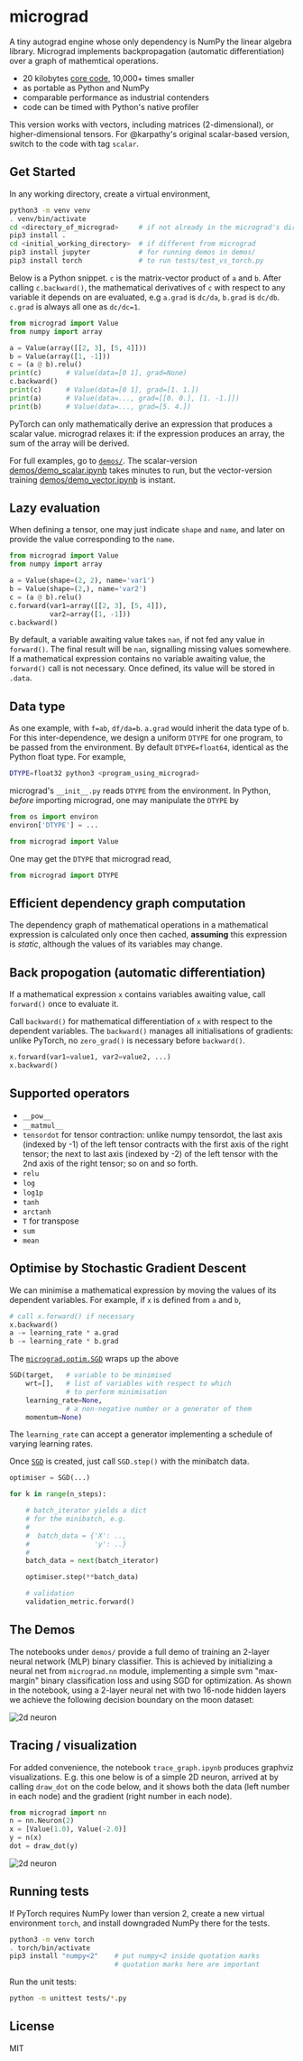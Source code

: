 
# micrograd
A tiny autograd engine whose only dependency is NumPy the linear algebra library. Micrograd implements backpropagation (automatic differentiation) over a graph of mathemtical operations.

* 20 kilobytes [core code](micrograd/engine.py), 10,000+ times smaller
* as portable as Python and NumPy
* comparable performance as industrial contenders
* code can be timed with Python's native profiler

This version works with vectors, including matrices (2-dimensional), or higher-dimensional tensors. For @karpathy's original scalar-based version, switch to the code with tag `scalar`.

## Get Started
In any working directory, create a virtual environment,

```sh
python3 -m venv venv
. venv/bin/activate
cd <directory_of_micrograd>     # if not already in the micrograd's directory
pip3 install .
cd <initial_working_directory>  # if different from micrograd
pip3 install jupyter            # for running demos in demos/
pip3 install torch              # to run tests/test_vs_torch.py
```

Below is a Python snippet. `c` is the matrix-vector product of `a` and `b`. After calling `c.backward()`, the mathematical derivatives of `c` with respect to any variable it depends on are evaluated, e.g `a.grad` is `dc/da`, `b.grad` is `dc/db`. `c.grad` is always all one as `dc/dc=1`.

```python
from micrograd import Value
from numpy import array

a = Value(array([[2, 3], [5, 4]]))
b = Value(array([1, -1]))
c = (a @ b).relu()
print(c)      # Value(data=[0 1], grad=None)
c.backward()
print(c)      # Value(data=[0 1], grad=[1. 1.])
print(a)      # Value(data=..., grad=[[0. 0.], [1. -1.]])
print(b)      # Value(data=..., grad=[5. 4.])
```

PyTorch can only mathematically derive an expression that produces a scalar value. micrograd relaxes it: if the expression produces an array, the sum of the array will be derived.

For full examples, go to [`demos/`](demos). The scalar-version [demos/demo_scalar.ipynb](demos/demo_scalar.ipynb) takes minutes to run, but the vector-version training [demos/demo_vector.ipynb](demos/demo_vector.ipynb) is instant.

## Lazy evaluation
When defining a tensor, one may just indicate `shape` and `name`, and later on provide the value corresponding to the `name`.

```python
from micrograd import Value
from numpy import array

a = Value(shape=(2, 2), name='var1')
b = Value(shape=(2,), name='var2')
c = (a @ b).relu()
c.forward(var1=array([[2, 3], [5, 4]]),
          var2=array([1, -1]))
c.backward()
```

By default, a variable awaiting value takes `nan`, if not fed any value in `forward()`. The final result will be `nan`, signalling missing values somewhere. If a mathematical expression contains no variable awaiting value, the `forward()` call is not necessary. Once defined, its value will be stored in `.data`.

## Data type
As one example, with `f=ab`, `df/da=b`. `a.grad` would inherit the data type of `b`. For this inter-dependence, we design a uniform `DTYPE` for one program, to be passed from the environment. By default `DTYPE=float64`, identical as the Python float type. For example,

```sh
DTYPE=float32 python3 <program_using_micrograd>
```

micrograd's `__init__.py` reads `DTYPE` from the environment. In Python, _before_ importing micrograd, one may manipulate the `DTYPE` by

```python
from os import environ
environ['DTYPE'] = ...

from micrograd import Value
```

One may get the `DTYPE` that micrograd read,

```python
from micrograd import DTYPE
```

## Efficient dependency graph computation
The dependency graph of mathematical operations in a mathematical expression is calculated only once then cached, **assuming** this expression is *static*, although the values of its variables may change.

## Back propogation (automatic differentiation)
If a mathematical expression `x` contains variables awaiting value, call `forward()` once to evaluate it.

Call `backward()` for mathematical differentiation of `x` with respect to the dependent variables. The `backward()` manages all initialisations of gradients: unlike PyTorch, no `zero_grad()` is necessary before `backward()`.

```python
x.forward(var1=value1, var2=value2, ...)
x.backward()
```

## Supported operators
* `__pow__`
* `__matmul__`
* `tensordot` for tensor contraction: unlike numpy tensordot, the last axis (indexed by -1) of the left tensor contracts with the first axis of the right tensor; the next to last axis (indexed by -2) of the left tensor with the 2nd axis of the right tensor; so on and so forth.
* `relu`
* `log`
* `log1p`
* `tanh`
* `arctanh`
* `T` for transpose
* `sum`
* `mean`

## Optimise by Stochastic Gradient Descent
We can minimise a mathematical expression by moving the values of its dependent variables. For example, if `x` is defined from `a` and `b`,

```python
# call x.forward() if necessary
x.backward()
a -= learning_rate * a.grad
b -= learning_rate * b.grad
```

The [`micrograd.optim.SGD`](micrograd/optim.py) wraps up the above

```python
SGD(target,   # variable to be minimised
    wrt=[],   # list of variables with respect to which
              # to perform minimisation
    learning_rate=None,
              # a non-negative number or a generator of them
    momentum=None)
```

The `learning_rate` can accept a generator implementing a schedule of varying learning rates.

Once [`SGD`](micrograd/optim.py) is created, just call `SGD.step()` with the minibatch data.

```python
optimiser = SGD(...)

for k in range(n_steps):

    # batch_iterator yields a dict
    # for the minibatch, e.g.
    #
    #  batch_data = {'X': ..,
    #                'y': ..}
    #
    batch_data = next(batch_iterator)

    optimiser.step(**batch_data)

    # validation
    validation_metric.forward()

```

## The Demos
The notebooks under `demos/` provide a full demo of training an 2-layer neural network (MLP) binary classifier. This is achieved by initializing a neural net from `micrograd.nn` module, implementing a simple svm "max-margin" binary classification loss and using SGD for optimization. As shown in the notebook, using a 2-layer neural net with two 16-node hidden layers we achieve the following decision boundary on the moon dataset:

![2d neuron](assets/moon_mlp.png)

## Tracing / visualization
For added convenience, the notebook `trace_graph.ipynb` produces graphviz visualizations. E.g. this one below is of a simple 2D neuron, arrived at by calling `draw_dot` on the code below, and it shows both the data (left number in each node) and the gradient (right number in each node).

```python
from micrograd import nn
n = nn.Neuron(2)
x = [Value(1.0), Value(-2.0)]
y = n(x)
dot = draw_dot(y)
```

![2d neuron](assets/gout.svg)

## Running tests
If PyTorch requires NumPy lower than version 2, create a new virtual environment `torch`, and install downgraded NumPy there for the tests.

```sh
python3 -m venv torch
. torch/bin/activate
pip3 install "numpy<2"    # put numpy<2 inside quotation marks
                          # quotation marks here are important
```

Run the unit tests:

```sh
python -m unittest tests/*.py
```

## License
MIT
